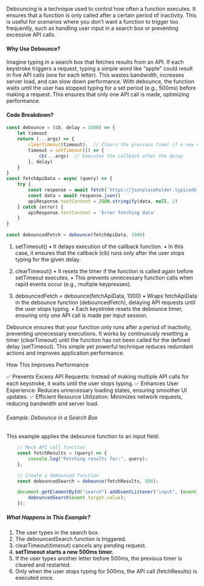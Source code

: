 Debouncing is a technique used to control how often a function executes. It ensures that a function is only called after a certain period of inactivity. This is useful for scenarios where you don’t want a function to trigger too frequently, such as handling user input in a search box or preventing excessive API calls.

#### Why Use Debounce?

Imagine typing in a search box that fetches results from an API. If each keystroke triggers a request, typing a simple word like “apple” could result in five API calls (one for each letter). This wastes bandwidth, increases server load, and can slow down performance.
With debounce, the function waits until the user has stopped typing for a set period (e.g., 500ms) before making a request. This ensures that only one API call is made, optimizing performance.


#### Code Breakdown?
```javascript
const debounce = (cb, delay = 1000) => {
    let timeout
    return (...args) => {                
        clearTimeout(timeout);  // Clears the previous timer if a new call is made
        timeout = setTimeout(() => {  
            cb(...args)  // Executes the callback after the delay
        }, delay)
    }
}
const fetchApiData = async (query) => {
    try {
        const response = await fetch(`https://jsonplaceholder.typicode.com/posts?q=${query}`)
        const data = await response.json()
        apiResponse.textContent = JSON.stringify(data, null, 2)
    } catch (error) {
        apiResponse.textContent = 'Error fetching data'
    }
}

const debouncedFetch = debounce(fetchApiData, 1000)
```

1. setTimeout()
	•	It delays execution of the callback function.
	•	In this case, it ensures that the callback (cb) runs only after the user stops typing for the given delay.

2. clearTimeout()
	•	It resets the timer if the function is called again before setTimeout executes.
	•	This prevents unnecessary function calls when rapid events occur (e.g., multiple keypresses).

3. debouncedFetch = debounce(fetchApiData, 1000)
	•	Wraps fetchApiData in the debounce function (debouncedFetch), delaying API requests until the user stops typing.
	•	Each keystroke resets the debounce timer, ensuring only one API call is made per input session.


Debounce ensures that your function only runs after a period of inactivity, preventing unnecessary executions. It works by continuously resetting a timer (clearTimeout) until the function has not been called for the defined delay (setTimeout). This simple yet powerful technique reduces redundant actions and improves application performance.

How This Improves Performance

✅ Prevents Excess API Requests: Instead of making multiple API calls for each keystroke, it waits until the user stops typing.
✅ Enhances User Experience: Reduces unnecessary loading states, ensuring smoother UI updates.
✅ Efficient Resource Utilization: Minimizes network requests, reducing bandwidth and server load.

###### Example: Debounce in a Search Box

This example applies the debounce function to an input field:
```javascript
    // Mock API call function
    const fetchResults = (query) => {
        console.log("Fetching results for:", query);
    };

    // Create a debounced function
    const debouncedSearch = debounce(fetchResults, 500);

    document.getElementById("search").addEventListener("input", (event) => {
        debouncedSearch(event.target.value);
    });
```

##### What Happens in This Example?
1.	The user types in the search box.
2.	The debouncedSearch function is triggered.
3.	clearTimeout(timeout) cancels any pending request.
4.	**setTimeout starts a new 500ms timer.**
5.	If the user types another letter before 500ms, the previous timer is cleared and restarted.
6.	Only when the user stops typing for 500ms, the API call (fetchResults) is executed once.